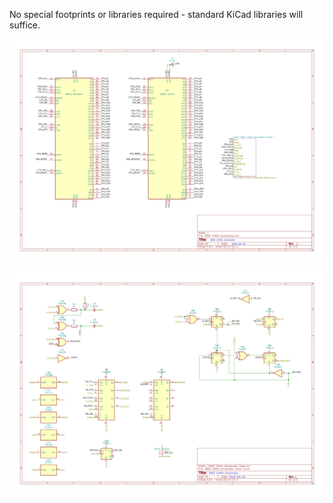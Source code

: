 No special footprints or libraries required - standard KiCad libraries will suffice.

![A500 14Mhz Accelerator Schematic Page 1](A500%2014Mhz%20Accelerator%20Sheet%201.png?raw=true "A500 14Mhz Accelerator Schematic Page 1")

![A500 14Mhz Accelerator Schematic Page 2](A500%2014Mhz%20Accelerator%20Sheet%202.png?raw=true "A500 14Mhz Accelerator Schematic Page 2")
